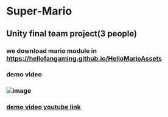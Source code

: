# Super-Mario
## Unity final team project(3 people)
### we download mario module in https://hellofangaming.github.io/HelloMarioAssets
### demo video
### ![image](https://github.com/timchen1015/Super-Mario/blob/main/mario%20final%20demo.gif)
### [demo video youtube link](https://youtu.be/j6_edpo7kdA)
